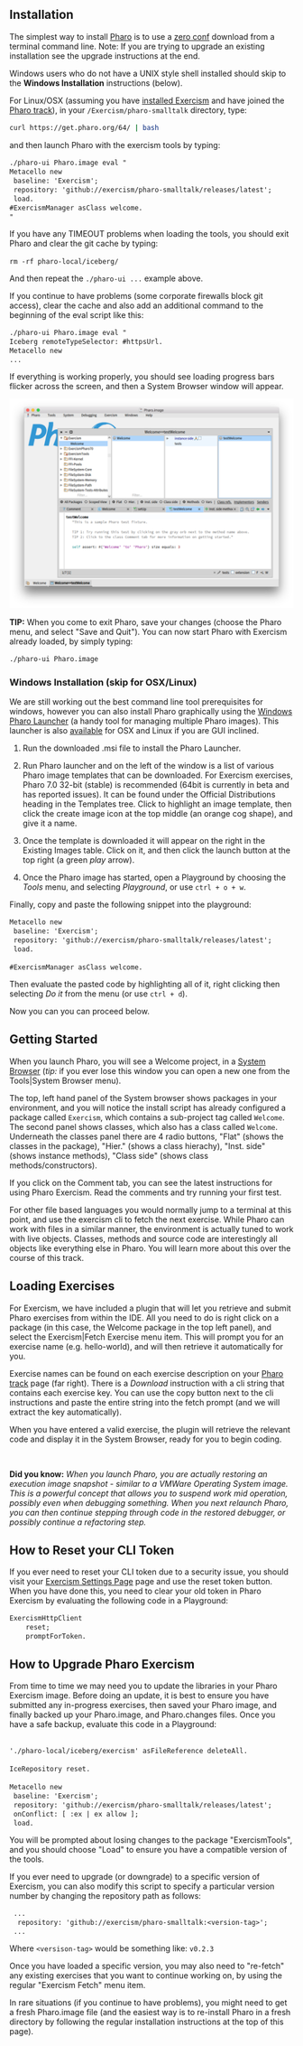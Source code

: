 ## Installation

The simplest way to install [Pharo](http://pharo.org) is to use a [zero conf](http://pharo.org/download#//*[@id="main"]/div/h2[3]) download from a terminal command line. Note: If you are trying to upgrade an existing installation see the upgrade instructions at the end.

Windows users who do not have a UNIX style shell installed should skip to the **Windows Installation** instructions (below).

For Linux/OSX (assuming you have [installed Exercism](https://exercism.io/getting-started) and have joined the [Pharo track](https://exercism.io/my/tracks/pharo-smalltalk)), in your `/Exercism/pharo-smalltalk` directory, type:

```bash
curl https://get.pharo.org/64/ | bash
```

and then launch Pharo with the exercism tools by typing:

```smalltalk
./pharo-ui Pharo.image eval "
Metacello new 
 baseline: 'Exercism'; 
 repository: 'github://exercism/pharo-smalltalk/releases/latest';
 load.
#ExercismManager asClass welcome.
"
```

If you have any TIMEOUT problems when loading the tools, you should exit Pharo and clear the git cache by typing:

```rm -rf pharo-local/iceberg/```

And then repeat the ```./pharo-ui ...``` example above.

If you continue to have problems (some corporate firewalls block git access), clear the cache and also add an additional command to the beginning of the eval script like this:

```smalltalk
./pharo-ui Pharo.image eval "
Iceberg remoteTypeSelector: #httpsUrl.
Metacello new 
...
```

If everything is working properly, you should see loading progress bars flicker across the screen, and then a System Browser window will appear.

![Pharo Welcome Screen](PharoWelcomeScreen.png)

**TIP:** When you come to exit Pharo, save your changes (choose the Pharo menu, and select "Save and Quit").
You can now start Pharo with Exercism already loaded, by simply typing:

```bash
./pharo-ui Pharo.image
```

### Windows Installation (skip for OSX/Linux)

We are still working out the best command line tool prerequisites for windows, however you can also install Pharo graphically using the [Windows Pharo Launcher](https://files.pharo.org/pharo-launcher/windows) (a handy tool for managing multiple Pharo images). This launcher is also [available](http://pharo.org/download) for OSX and Linux if you are GUI inclined.

1. Run the downloaded .msi file to install the Pharo Launcher.

2. Run Pharo launcher and on the left of the window is a list of various Pharo image templates that can be downloaded. For Exercism
exercises, Pharo 7.0 32-bit (stable) is recommended (64bit is currently in beta and has reported issues). It can be found under the Official Distributions heading in the Templates 
tree. Click to highlight an image template, then click the create image icon at the top middle (an orange cog shape), and give
it a name. 
3. Once the template is downloaded it will appear on the right in the Existing Images table. Click on it, and then click the launch button at the top right (a green _play_ arrow).

4. Once the Pharo image has started, open a Playground by choosing the _Tools_ menu, and selecting _Playground_, or use
`ctrl + o + w`. 

Finally, copy and paste the following snippet into the playground:

```smalltalk
Metacello new 
 baseline: 'Exercism'; 
 repository: 'github://exercism/pharo-smalltalk/releases/latest';
 load.
 
#ExercismManager asClass welcome.
```

Then evaluate the pasted code by highlighting all of it, right clicking then selecting _Do it_ from the menu (or use `ctrl + d`). 

Now you can you can proceed below.

## Getting Started

When you launch Pharo, you will see a Welcome project, in a [System Browser](https://medium.com/@richardeng/pharo-quick-start-5bab70944ce2#3099) (_tip:_ if you ever lose this window you can open a new one from the Tools|System Browser menu).

The top, left hand panel of the System browser shows packages in your environment, and you will notice the install script has already configured
a package called `Exercism`, which contains a sub-project tag called `Welcome`. The second panel shows classes, which also has a class called `Welcome`. Underneath the classes panel there are 4 radio buttons, "Flat" (shows the classes in the package), "Hier." (shows a class hierachy), "Inst. side" (shows instance methods), "Class side" (shows class methods/constructors).

If you click on the Comment tab, you can see the latest instructions for using Pharo Exercism. Read the comments and try running your first test.

For other file based languages you would normally jump to a terminal at this point, and use the exercism cli to fetch the
next exercise. While Pharo can work with files in a similar manner, the environment is actually tuned to work with live objects. Classes, methods and source code are interestingly all objects like everything else in Pharo. You will learn more about this over the course of this track.

## Loading Exercises

For Exercism, we have included a plugin that will let you retrieve and submit Pharo exercises from within the IDE.
All you need to do is right click on a package (in this case, the Welcome package in the top left panel), and select the Exercism|Fetch Exercise
menu item. This will prompt you for an exercise name (e.g. hello-world), and will then retrieve it automatically for you.

Exercise names can be found on each exercise description on your [Pharo track](https://exercism.io/my/tracks/pharo) page (far right).
There is a *Download* instruction with a cli string that contains each exercise key. You can use the copy button next to the cli instructions and paste the entire string into the fetch prompt (and we will extract the key automatically).

When you have entered a valid exercise, the plugin will retrieve the relevant code and display it in the System Browser, ready for
you to begin coding.

<br/>
  
**Did you know:** *When you launch Pharo, you are actually restoring an execution image snapshot - similar to a VMWare Operating System image. This
is a powerful concept that allows you to suspend work mid operation, possibly even when debugging
something. When you next relaunch Pharo, you can then continue stepping through code in the restored debugger, or possibly continue a refactoring step.*

## How to Reset your CLI Token

If you ever need to reset your CLI token due to a security issue, you should visit your [Exercism Settings Page](https://exercism.io/my/settings) page
and use the reset token button. When you have done this, you need to clear your old token in Pharo Exercism by evaluating the following code in a Playground:

```smalltalk
ExercismHttpClient 
    reset; 
    promptForToken.
```

## How to Upgrade Pharo Exercism

From time to time we may need you to update the libraries in your Pharo Exercism image. Before doing an update, it is best to ensure you have submitted any in-progress exercises, then saved your Pharo image, and finally backed up your Pharo.image, and Pharo.changes files. Once you have a safe backup, evaluate this code in a Playground:

 ```smalltalk
 
 './pharo-local/iceberg/exercism' asFileReference deleteAll.
 
 IceRepository reset.
 
 Metacello new 
  baseline: 'Exercism'; 
  repository: 'github://exercism/pharo-smalltalk/releases/latest';
  onConflict: [ :ex | ex allow ]; 
  load.
 ```

You will be prompted about losing changes to the package "ExercismTools", and you should choose "Load" to ensure you have a compatible version of the tools. 

If you ever need to upgrade (or downgrade) to a specific version of Exercism, you can also modify this script to specify a particular version number by changing the repository path as follows:
 
```smalltalk
 ... 
  repository: 'github://exercism/pharo-smalltalk:<version-tag>';
 ...
 ```

Where `<versison-tag>` would be something like: `v0.2.3`
 
Once you have loaded a specific version, you may also need to "re-fetch" any existing exercises that you want to continue working on, by using the regular "Exercism Fetch" menu item.
 
In rare situations (if you continue to have problems), you might need to get a fresh Pharo.image file (and the easiest way is to re-install Pharo in a fresh directory by following the regular installation instructions at the top of this page).